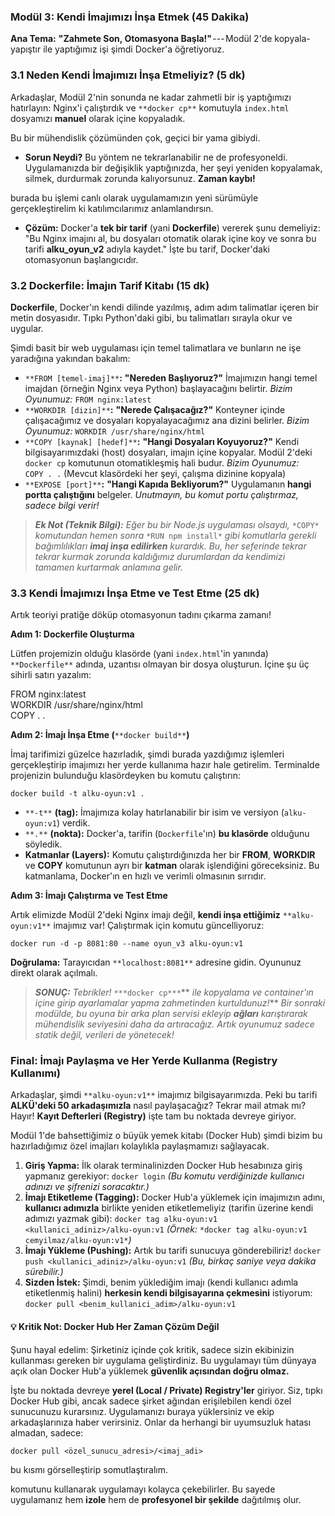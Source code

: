 ### Modül 3: Kendi İmajımızı İnşa Etmek (45 Dakika)

**Ana Tema:** **"Zahmete Son, Otomasyona Başla!"** --- Modül 2'de kopyala-yapıştır ile yaptığımız işi şimdi Docker'a öğretiyoruz.

### 3.1 Neden Kendi İmajımızı İnşa Etmeliyiz? (5 dk)

Arkadaşlar, Modül 2'nin sonunda ne kadar zahmetli bir iş yaptığımızı hatırlayın: Nginx'i çalıştırdık ve `**docker cp**` komutuyla `index.html` dosyamızı **manuel** olarak içine kopyaladık.

Bu bir mühendislik çözümünden çok, geçici bir yama gibiydi.

-   **Sorun Neydi?** Bu yöntem ne tekrarlanabilir ne de profesyoneldi. Uygulamanızda bir değişiklik yaptığınızda, her şeyi yeniden kopyalamak, silmek, durdurmak zorunda kalıyorsunuz. **Zaman kaybı!**

burada bu işlemi canlı olarak uygulamamızın yeni sürümüyle gerçekleştirelim ki katılımcılarımız anlamlandırsın.

-   **Çözüm:** Docker'a **tek bir tarif** (yani **Dockerfile**) vererek şunu demeliyiz: "Bu Nginx imajını al, bu dosyaları otomatik olarak içine koy ve sonra bu tarifi **alku_oyun_v2** adıyla kaydet." İşte bu tarif, Docker'daki otomasyonun başlangıcıdır.

### 3.2 Dockerfile: İmajın Tarif Kitabı (15 dk)

**Dockerfile**, Docker'ın kendi dilinde yazılmış, adım adım talimatlar içeren bir metin dosyasıdır. Tıpkı Python'daki gibi, bu talimatları sırayla okur ve uygular.

Şimdi basit bir web uygulaması için temel talimatlara ve bunların ne işe yaradığına yakından bakalım:

-   `**FROM [temel-imaj]**`**:** **"Nereden Başlıyoruz?"** İmajımızın hangi temel imajdan (örneğin Nginx veya Python) başlayacağını belirtir. *Bizim Oyunumuz:* `FROM nginx:latest`
-   `**WORKDIR [dizin]**`**:** **"Nerede Çalışacağız?"** Konteyner içinde çalışacağımız ve dosyaları kopyalayacağımız ana dizini belirler. *Bizim Oyunumuz:* `WORKDIR /usr/share/nginx/html`
-   `**COPY [kaynak] [hedef]**`**:** **"Hangi Dosyaları Koyuyoruz?"** Kendi bilgisayarımızdaki (host) dosyaları, imajın içine kopyalar. Modül 2'deki `docker cp` komutunun otomatikleşmiş hali budur. *Bizim Oyunumuz:* `COPY . .` (Mevcut klasördeki her şeyi, çalışma dizinine kopyala)
-   `**EXPOSE [port]**`**:** **"Hangi Kapıda Bekliyorum?"** Uygulamanın **hangi portta çalıştığını** belgeler. *Unutmayın, bu komut portu çalıştırmaz, sadece bilgi verir!*

> ***Ek Not (Teknik Bilgi):*** *Eğer bu bir Node.js uygulaması olsaydı,* `*COPY*` *komutundan hemen sonra* `*RUN npm install*` *gibi komutlarla gerekli bağımlılıkları* ***imaj inşa edilirken*** *kurardık. Bu, her seferinde tekrar tekrar kurmak zorunda kaldığımız durumlardan da kendimizi tamamen kurtarmak anlamına gelir.*

### 3.3 Kendi İmajımızı İnşa Etme ve Test Etme (25 dk)

Artık teoriyi pratiğe döküp otomasyonun tadını çıkarma zamanı!

**Adım 1: Dockerfile Oluşturma**

Lütfen projemizin olduğu klasörde (yani `index.html`'in yanında) `**Dockerfile**` adında, uzantısı olmayan bir dosya oluşturun. İçine şu üç sihirli satırı yazalım:

FROM nginx:latest\
WORKDIR /usr/share/nginx/html\
COPY . .

**Adım 2: İmajı İnşa Etme (**`**docker build**`**)**

İmaj tarifimizi güzelce hazırladık, şimdi burada yazdığımız işlemleri gerçekleştirip imajımızı her yerde kullanıma hazır hale getirelim. Terminalde projenizin bulunduğu klasördeyken bu komutu çalıştırın:

`docker build -t alku-oyun:v1 .`

-   `**-t**` **(tag):** İmajımıza kolay hatırlanabilir bir isim ve versiyon (`alku-oyun:v1`) verdik.
-   `**.**` **(nokta):** Docker'a, tarifin (`Dockerfile`'ın) **bu klasörde** olduğunu söyledik.
-   **Katmanlar (Layers):** Komutu çalıştırdığınızda her bir **FROM**, **WORKDIR** ve **COPY** komutunun ayrı bir **katman** olarak işlendiğini göreceksiniz. Bu katmanlama, Docker'ın en hızlı ve verimli olmasının sırrıdır.

**Adım 3: İmajı Çalıştırma ve Test Etme**

Artık elimizde Modül 2'deki Nginx imajı değil, **kendi inşa ettiğimiz** `**alku-oyun:v1**` imajımız var! Çalıştırmak için komutu güncelliyoruz:

`docker run -d -p 8081:80 --name oyun_v3 alku-oyun:v1`

**Doğrulama:** Tarayıcıdan `**localhost:8081**` adresine gidin. Oyununuz direkt olarak açılmalı.

> ***SONUÇ:*** *Tebrikler!* `***docker cp***`** *ile kopyalama ve container'ın içine girip ayarlamalar yapma zahmetinden kurtuldunuz!*** *Bir sonraki modülde, bu oyuna bir arka plan servisi ekleyip* ***ağları*** *karıştırarak mühendislik seviyesini daha da artıracağız. Artık oyunumuz sadece statik değil, verileri de yönetecek!*

### Final: İmajı Paylaşma ve Her Yerde Kullanma (Registry Kullanımı)

Arkadaşlar, şimdi `**alku-oyun:v1**` imajımız bilgisayarımızda. Peki bu tarifi **ALKÜ'deki 50 arkadaşımızla** nasıl paylaşacağız? Tekrar mail atmak mı? Hayır! **Kayıt Defterleri (Registry)** işte tam bu noktada devreye giriyor.

Modül 1'de bahsettiğimiz o büyük yemek kitabı (Docker Hub) şimdi bizim bu hazırladığımız özel imajları kolaylıkla paylaşmamızı sağlayacak.

1.  **Giriş Yapma:** İlk olarak terminalinizden Docker Hub hesabınıza giriş yapmanız gerekiyor: `docker login` *(Bu komutu verdiğinizde kullanıcı adınızı ve şifrenizi soracaktır.)*
2.  **İmajı Etiketleme (Tagging):** Docker Hub'a yüklemek için imajımızın adını, **kullanıcı adımızla** birlikte yeniden etiketlemeliyiz (tarifin üzerine kendi adımızı yazmak gibi): `docker tag alku-oyun:v1 <kullanici_adiniz>/alku-oyun:v1` *(Örnek:* `*docker tag alku-oyun:v1 cemyilmaz/alku-oyun:v1*`*)*
3.  **İmajı Yükleme (Pushing):** Artık bu tarifi sunucuya gönderebiliriz! `docker push <kullanici_adiniz>/alku-oyun:v1` *(Bu, birkaç saniye veya dakika sürebilir.)*
4.  **Sizden İstek:** Şimdi, benim yüklediğim imajı (kendi kullanıcı adımla etiketlenmiş halini) **herkesin kendi bilgisayarına çekmesini** istiyorum: `docker pull <benim_kullanici_adim>/alku-oyun:v1`

#### 💡 Kritik Not: Docker Hub Her Zaman Çözüm Değil

Şunu hayal edelim: Şirketiniz içinde çok kritik, sadece sizin ekibinizin kullanması gereken bir uygulama geliştirdiniz. Bu uygulamayı tüm dünyaya açık olan Docker Hub'a yüklemek **güvenlik açısından doğru olmaz.**

İşte bu noktada devreye **yerel (Local / Private) Registry'ler** giriyor. Siz, tıpkı Docker Hub gibi, ancak sadece şirket ağından erişilebilen kendi özel sunucunuzu kurarsınız. Uygulamanızı buraya yüklersiniz ve ekip arkadaşlarınıza haber verirsiniz. Onlar da herhangi bir uyumsuzluk hatası almadan, sadece:

`docker pull <özel_sunucu_adresi>/<imaj_adi>`

bu kısmı görselleştirip somutlaştıralım.

komutunu kullanarak uygulamayı kolayca çekebilirler. Bu sayede uygulamanız hem **izole** hem de **profesyonel bir şekilde** dağıtılmış olur.